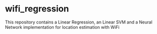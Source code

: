 # wifi_regression
This repository contains a Linear Regression, an Linear SVM and a Neural Network implementation for location estimation with WiFi
